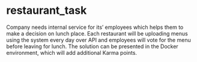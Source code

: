 # restaurant_task
Company needs internal service for its’ employees which helps them to make a decision on lunch place. Each restaurant will be uploading menus using the system every day over API and employees will vote for the menu before leaving for lunch. The solution can be presented in the Docker environment, which will add additional Karma points.
